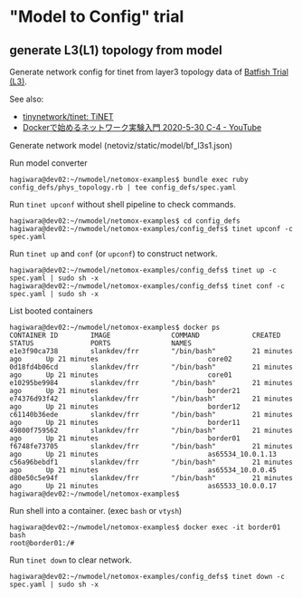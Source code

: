 # "Model to Config" trial

## generate L3(L1) topology from model
Generate network config for tinet from layer3 topology data of [Batfish Trial (L3)](../model_defs/bf_l3trial/README.md).

See also:
* [tinynetwork/tinet: TiNET](https://github.com/tinynetwork/tinet)
* [Dockerで始めるネットワーク実験入門 2020-5-30 C-4 - YouTube](https://youtu.be/_gaeI56vmPI)

Generate network model (netoviz/static/model/bf_l3s1.json)

Run model converter
```
hagiwara@dev02:~/nwmodel/netomox-examples$ bundle exec ruby config_defs/phys_topology.rb | tee config_defs/spec.yaml
```

Run `tinet upconf` without shell pipeline to check commands.
```
hagiwara@dev02:~/nwmodel/netomox-examples$ cd config_defs
hagiwara@dev02:~/nwmodel/netomox-examples/config_defs$ tinet upconf -c spec.yaml
```

Run `tinet up` and `conf` (or `upconf`) to construct network.
```
hagiwara@dev02:~/nwmodel/netomox-examples/config_defs$ tinet up -c spec.yaml | sudo sh -x
hagiwara@dev02:~/nwmodel/netomox-examples/config_defs$ tinet conf -c spec.yaml | sudo sh -x
```

List booted containers
```
hagiwara@dev02:~/nwmodel/netomox-examples$ docker ps
CONTAINER ID        IMAGE               COMMAND             CREATED             STATUS              PORTS               NAMES
e1e3f90ca738        slankdev/frr        "/bin/bash"         21 minutes ago      Up 21 minutes                           core02
0d18fd4b06cd        slankdev/frr        "/bin/bash"         21 minutes ago      Up 21 minutes                           core01
e10295be9984        slankdev/frr        "/bin/bash"         21 minutes ago      Up 21 minutes                           border21
e74376d93f42        slankdev/frr        "/bin/bash"         21 minutes ago      Up 21 minutes                           border12
c61140b36ede        slankdev/frr        "/bin/bash"         21 minutes ago      Up 21 minutes                           border11
49800f759562        slankdev/frr        "/bin/bash"         21 minutes ago      Up 21 minutes                           border01
f6748fe73705        slankdev/frr        "/bin/bash"         21 minutes ago      Up 21 minutes                           as65534_10.0.1.13
c56a96bebdf1        slankdev/frr        "/bin/bash"         21 minutes ago      Up 21 minutes                           as65534_10.0.0.45
d80e50c5e94f        slankdev/frr        "/bin/bash"         21 minutes ago      Up 21 minutes                           as65533_10.0.0.17
hagiwara@dev02:~/nwmodel/netomox-examples$
```

Run shell into a container. (exec `bash` or `vtysh`)
```
hagiwara@dev02:~/nwmodel/netomox-examples$ docker exec -it border01 bash
root@border01:/#
```

Run `tinet down` to clear network.
```
hagiwara@dev02:~/nwmodel/netomox-examples/config_defs$ tinet down -c spec.yaml | sudo sh -x
```
